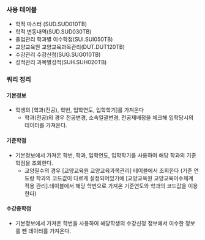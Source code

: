 
### 사용 테이블 

- 학적 마스터 (SUD.SUD010TB)
- 학적 변동내역(SUD.SUD030TB)
- 졸업관리 학과별 이수학점(SUI.SUI050TB)
- 교양교육원 교양교육과목관리(DUT.DUT120TB)
- 수강관리 수강신청(SUG.SUG010TB)
- 성적관리 과목별성적(SUH.SUH020TB)


### 쿼리 정리
#### 기본정보
-  학생의 \[학과(전공), 학번, 입학연도, 입학학기\]를 가져온다
	- 학과(전공)의 경우 전공변경, 소속일괄변경, 전공재배정을 체크해 입학당시의 데이터를 가져온다.

#### 기준학점
- 기본정보에서 가져온 학번, 학과, 입학연도, 입학학기를 사용하여 해당 학과의 기준학점을 조회한다.
	-  교양필수의 경우 \[교양교육원 교양교육과목관리\] 테이블에서 조회한다
	  (기준 연도랑 학과의 코드값이 다르게 설정되어있기에 \[교양교육원 교양교육이수체계 적용 관리\].테이블에서 해당 학번으로 가져온 기준연도와 학과의 코드값을 이용한다)

#### 수강중학점
- 기본정보에서 가져온 학번을 사용하여 해당학생의 수강신청 정보에서 이수한 정보를 뺀 데이터를 가져온다.


####
